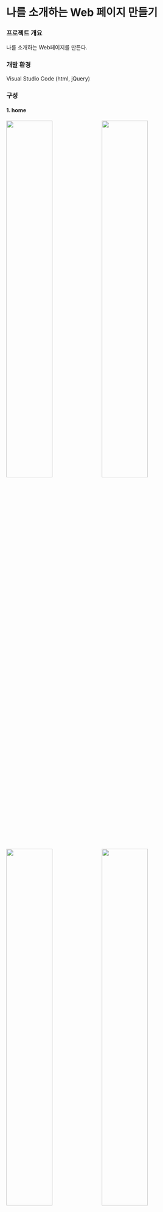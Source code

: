 # 나를 소개하는 Web 페이지 만들기

### 프로젝트 개요  
나를 소개하는 Web페이지를 만든다. 

### 개발 환경
Visual Studio Code (html, jQuery)

### 구성
#### 1. home
<img width="49%" src="https://github.com/Kimsuyeon0809/Web/assets/100747267/67fbc142-15a2-47af-8e38-698f579a3f71.png"/>
<img width="49%" src="https://github.com/Kimsuyeon0809/Web/assets/100747267/28a27eac-7a4c-42f4-8b05-c0e56e2c5bb4.png"/>
</br>
<img width="49%" src="https://github.com/Kimsuyeon0809/Web/assets/100747267/f9b9c260-e73f-47ab-95ae-3231b8df4ee3.png"/>
<img width="49%" src="https://github.com/Kimsuyeon0809/Web/assets/100747267/9348cef9-7f2c-4ae7-b192-eb689c59a988.png"/>
</br>

* Home에서 스크롤하여 내리면 프로필, 역량, 취미가 나옴
* 마우스를 올리면 배경이 흰색으로 변해 클릭 유도
* 각 부분을 누르면 해당 내용의 페이지로 넘어감
* 각 메뉴는 스크롤에 맞추어 나타남


#### 2. profile
<img width="49%" src="https://github.com/Kimsuyeon0809/Web/assets/100747267/8f16febe-76e6-416a-8754-1c58eac799e3.png"/>
<img width="49%" src="https://github.com/Kimsuyeon0809/Web/assets/100747267/33f51d9c-b413-4f5e-9b2f-b7218f34c0ae.png"/>
</br>
<img width="49%" src="https://github.com/Kimsuyeon0809/Web/assets/100747267/b1bc86e2-6b32-458d-a561-b26db5ea6f02.png"/>
</br>

- 프로필을 누르면 간단한 정보, 학력, 소개가 나옴
- 인스타그램, 페이스북, 깃허브 이모티콘을 클릭해 이동 (현재 깃허브만 연결해 놓은 상태)
- 사진과 SNS 링크는 고정, 나머지 소개는 스크롤하여 볼 수 있음

#### 3. capacity
<img width="49%" src="https://github.com/Kimsuyeon0809/Web/assets/100747267/3725a663-851a-44ee-b86e-48f0989a4281.png"/>
<img width="49%" src="https://github.com/Kimsuyeon0809/Web/assets/100747267/3604fd0b-c0d8-4afc-9374-d04de7d135a4.png"/>
</br>
* 두 가지의 전공 관련 지식과 두 가지의 프로젝트를 클릭하며 넘겨볼 수 있는 구조
* 사진의 투명도를 통해 클릭 유도, 사진 클릭하면 다음 내용으로 넘어감


#### 4. hobby
<img width="49%" src="https://github.com/Kimsuyeon0809/Web/assets/100747267/644921f9-6b1f-44a0-8520-fcedd9b51f8b.png"/>
<img width="49%" src="https://github.com/Kimsuyeon0809/Web/assets/100747267/c1b73adc-7440-4283-96f6-3802f2a4059d.png"/>
</br>
* 취미인 요리에 대해 알리는 페이지. 사진을 누르면 내가 만든 요리들이 나옴
* 사진 위에는 요리의 이름
* 그릇 모양 배경이 슬라이드 되며 나옴


